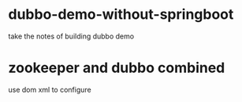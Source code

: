 # dubbo-demo-without-springboot
take the notes of building dubbo demo

# zookeeper and dubbo combined
use dom xml to configure

